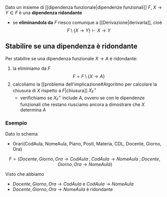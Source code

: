 Dato un insieme di [[dipendenza funzionale|dipendenze funzionali]] $F$, $X\to Y\in F$ è una **dipendenza ridondante**
- se **eliminandola da** $F$ riesco comunque a [[Derivazione|derivarla]], cioè $$F\setminus \{ X\to Y \} \vdash X \to Y$$

## Stabilire se una dipendenza è ridondante
Per stabilire se una dipendenza funzionale $X\to A$ è ridondante:
1. la eliminiamo da $F$ $$F = F \setminus \{X \to A\}$$
2. calcoliamo la [[problema dell'implicazione#Algoritmo per calcolare la chiusura di $X$ rispetto a $F$|chiusura]] $X^{+}_F$
	- verifichiamo se $X^{+}_F$ include $A$, ovvero se con le dipendenze funzionali che restano riusciamo ancora a dimostrare che $X$ determina $A$

### Esempio
Dato lo schema
- Orari(CodAula, NomeAula, Piano, Posti, Materia, CDL, Docente, Giorno, Ora)

$$F = \{ Docente,Giorno,Ora\to CodAula\;; CodAula\to NomeAula\;;Docente,Giorno,Ora\to NomeAula\}$$

Visto che abbiamo 
- $Docente,Giorno,Ora\to CodAula$ e $CodAula\to NomeAula$
- $Docente,Giorno,Ora\to NomeAula$ è ridondante
